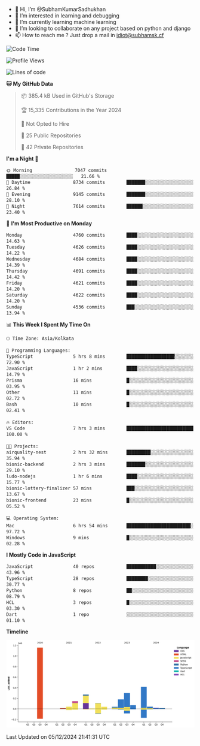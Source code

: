 - 👋 Hi, I’m @SubhamKumarSadhukhan
- 👀 I’m interested in learning and debugging
- 🌱 I’m currently learning machine learning
- 💞️ I’m looking to collaborate on any project based on python and django
- 📫 How to reach me ?
      Just drop a mail in idiot@subhamsk.cf

<!---
SubhamKumarSadhukhan/SubhamKumarSadhukhan is a ✨ special ✨ repository because its `README.md` (this file) appears on your GitHub profile.
You can click the Preview link to take a look at your changes.
--->


<!--START_SECTION:waka-->
![Code Time](http://img.shields.io/badge/Code%20Time-2%2C656%20hrs%202%20mins-blue)

![Profile Views](http://img.shields.io/badge/Profile%20Views-1-blue)

![Lines of code](https://img.shields.io/badge/From%20Hello%20World%20I%27ve%20Written-2.8%20million%20lines%20of%20code-blue)

**🐱 My GitHub Data** 

> 📦 385.4 kB Used in GitHub's Storage 
 > 
> 🏆 15,335 Contributions in the Year 2024
 > 
> 🚫 Not Opted to Hire
 > 
> 📜 25 Public Repositories 
 > 
> 🔑 42 Private Repositories 
 > 
**I'm a Night 🦉** 

```text
🌞 Morning                7047 commits        █████░░░░░░░░░░░░░░░░░░░░   21.66 % 
🌆 Daytime                8734 commits        ███████░░░░░░░░░░░░░░░░░░   26.84 % 
🌃 Evening                9145 commits        ███████░░░░░░░░░░░░░░░░░░   28.10 % 
🌙 Night                  7614 commits        ██████░░░░░░░░░░░░░░░░░░░   23.40 % 
```
📅 **I'm Most Productive on Monday** 

```text
Monday                   4760 commits        ████░░░░░░░░░░░░░░░░░░░░░   14.63 % 
Tuesday                  4626 commits        ████░░░░░░░░░░░░░░░░░░░░░   14.22 % 
Wednesday                4684 commits        ████░░░░░░░░░░░░░░░░░░░░░   14.39 % 
Thursday                 4691 commits        ████░░░░░░░░░░░░░░░░░░░░░   14.42 % 
Friday                   4621 commits        ████░░░░░░░░░░░░░░░░░░░░░   14.20 % 
Saturday                 4622 commits        ████░░░░░░░░░░░░░░░░░░░░░   14.20 % 
Sunday                   4536 commits        ███░░░░░░░░░░░░░░░░░░░░░░   13.94 % 
```


📊 **This Week I Spent My Time On** 

```text
🕑︎ Time Zone: Asia/Kolkata

💬 Programming Languages: 
TypeScript               5 hrs 8 mins        ██████████████████░░░░░░░   72.90 % 
JavaScript               1 hr 2 mins         ████░░░░░░░░░░░░░░░░░░░░░   14.79 % 
Prisma                   16 mins             █░░░░░░░░░░░░░░░░░░░░░░░░   03.95 % 
Other                    11 mins             █░░░░░░░░░░░░░░░░░░░░░░░░   02.72 % 
Bash                     10 mins             █░░░░░░░░░░░░░░░░░░░░░░░░   02.41 % 

🔥 Editors: 
VS Code                  7 hrs 3 mins        █████████████████████████   100.00 % 

🐱‍💻 Projects: 
airquality-nest          2 hrs 32 mins       █████████░░░░░░░░░░░░░░░░   35.94 % 
bionic-backend           2 hrs 3 mins        ███████░░░░░░░░░░░░░░░░░░   29.10 % 
ludo-nodejs              1 hr 6 mins         ████░░░░░░░░░░░░░░░░░░░░░   15.77 % 
bionic-lottery-finalizer 57 mins             ███░░░░░░░░░░░░░░░░░░░░░░   13.67 % 
bionic-frontend          23 mins             █░░░░░░░░░░░░░░░░░░░░░░░░   05.52 % 

💻 Operating System: 
Mac                      6 hrs 54 mins       ████████████████████████░   97.72 % 
Windows                  9 mins              █░░░░░░░░░░░░░░░░░░░░░░░░   02.28 % 
```

**I Mostly Code in JavaScript** 

```text
JavaScript               40 repos            ███████████░░░░░░░░░░░░░░   43.96 % 
TypeScript               28 repos            ████████░░░░░░░░░░░░░░░░░   30.77 % 
Python                   8 repos             ██░░░░░░░░░░░░░░░░░░░░░░░   08.79 % 
HCL                      3 repos             █░░░░░░░░░░░░░░░░░░░░░░░░   03.30 % 
Dart                     1 repo              ░░░░░░░░░░░░░░░░░░░░░░░░░   01.10 % 
```



**Timeline**

![Lines of Code chart](https://raw.githubusercontent.com/SubhamKumarSadhukhan/SubhamKumarSadhukhan/main/assets/bar_graph.png)


 Last Updated on 05/12/2024 21:41:31 UTC
<!--END_SECTION:waka-->
